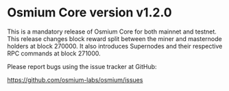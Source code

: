 # Osmium Core version v1.2.0

This is a mandatory release of Osmium Core for both mainnet and testnet. This release changes block reward split between the miner and masternode holders at block 270000. It also introduces Supernodes and their respective RPC commands at block 271000.

Please report bugs using the issue tracker at GitHub:

  <https://github.com/osmium-labs/osmium/issues>